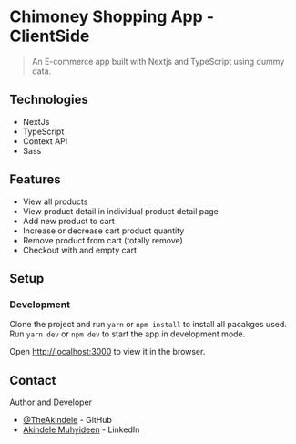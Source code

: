 # Chimoney Shopping App - ClientSide

> An E-commerce app built with Nextjs and TypeScript using dummy data.

## Technologies

- NextJs
- TypeScript
- Context API
- Sass

## Features

- View all products
- View product detail in individual product detail page
- Add new product to cart
- Increase or decrease cart product quantity
- Remove product from cart (totally remove)
- Checkout with and empty cart

## Setup

### Development

Clone the project and run `yarn` or `npm install` to install all pacakges used.
Run `yarn dev` or `npm dev` to start the app in development mode.

Open [http://localhost:3000](http://localhost:3000) to view it in the browser.


## Contact

Author and Developer

- [@TheAkindele](https://github.com/TheAkindele) - GitHub
- [Akindele Muhyideen](https://www.linkedin.com/in/muhyideen-akindele/) - LinkedIn

